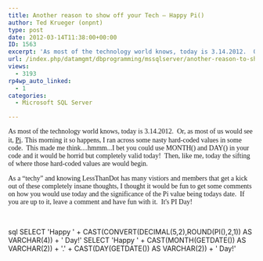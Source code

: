 ```yaml
---
title: Another reason to show off your Tech – Happy Pi()
author: Ted Krueger (onpnt)
type: post
date: 2012-03-14T11:38:00+00:00
ID: 1563
excerpt: 'As most of the technology world knows, today is 3.14.2012.  Or, as most of us would see it, Pi. This morning it so happens, I ran across some nasty hard-coded values in some code.  This made me think....hmmm...I bet you could use MONTH() and DAY() in yo&hellip;'
url: /index.php/datamgmt/dbprogramming/mssqlserver/another-reason-to-show-off/
views:
  - 3193
rp4wp_auto_linked:
  - 1
categories:
  - Microsoft SQL Server

---
```

<span style="font-family: verdana,geneva;">As most of the technology world knows, today is 3.14.2012.  Or, as most of us would see it, <a href="http://en.wikipedia.org/wiki/Pi">Pi</a>.</span> <span style="font-family: verdana,geneva;">This morning it so happens, I ran across some nasty hard-coded values in some code.  This made me think....hmmm...I bet you could use MONTH() and DAY() in your code and it would be horrid but completely valid today!  Then, like me, today the sifting of where those hard-coded values are would begin.</span>

<span style="font-family: verdana,geneva;">As a “techy” and knowing LessThanDot has many vistiors and members that get a kick out of these completely insane thoughts, I thought it would be fun to get some comments on how you would use today and the significance of the Pi value being todays date.  If you are up to it, leave a comment and have fun with it.  It's PI Day!</span>

<span style="font-family: verdana,geneva;"><br /></span>

sql
SELECT 'Happy ' + CAST(CONVERT(DECIMAL(5,2),ROUND(PI(),2,1)) AS VARCHAR(4)) + ' Day!'
SELECT 'Happy ' + CAST(MONTH(GETDATE()) AS VARCHAR(2)) + '.' + CAST(DAY(GETDATE()) AS VARCHAR(2)) + ' Day!'
```